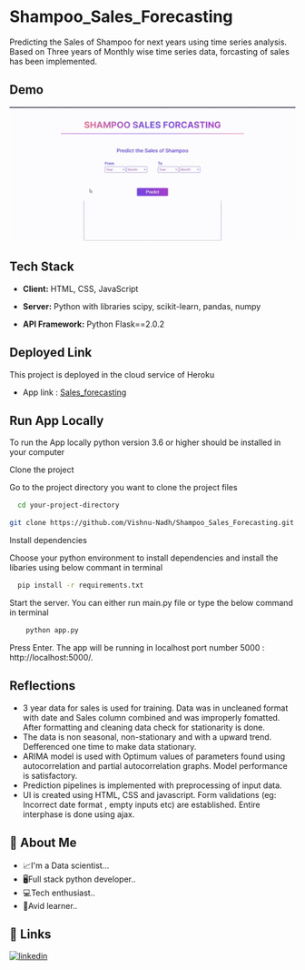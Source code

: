 # Shampoo_Sales_Forecasting

Predicting the Sales of Shampoo for next years using time series analysis. Based on Three years of Monthly wise time series data, forcasting of sales has been implemented.

## Demo

![App Demo](static/demo.gif)

## Tech Stack

- **Client:** HTML, CSS, JavaScript

- **Server:** Python with libraries scipy, scikit-learn, pandas, numpy

- **API Framework:** Python Flask==2.0.2

## Deployed Link

This project is deployed in the cloud service of Heroku

- App link : [Sales_forecasting](https://concrete-strength-prediction11.herokuapp.com/)

## Run App Locally

To run the App locally python version 3.6 or higher should be installed in your computer

Clone the project

Go to the project directory you want to clone the project files

```bash
  cd your-project-directory
```

```bash
git clone https://github.com/Vishnu-Nadh/Shampoo_Sales_Forecasting.git
```

Install dependencies

Choose your python environment to install dependencies and install the libaries using below commant in terminal

```bash
  pip install -r requirements.txt
```

Start the server.
You can either run main.py file or type the below command in terminal

```bash
    python app.py
```

Press Enter. The app will be running in localhost port number 5000 : http://localhost:5000/.

## Reflections

- 3 year data for sales is used for training. Data was in uncleaned format with date and Sales column combined and was improperly fomatted. After formatting and cleaning data check for stationarity is done.
- The data is non seasonal, non-stationary and with a upward trend. Defferenced one time to make data stationary.
- ARIMA model is used with Optimum values of parameters found using autocorrelation and partial autocorrelation graphs. Model performance is satisfactory.
- Prediction pipelines is implemented with preprocessing of input data.
- UI is created using HTML, CSS and javascript. Form validations (eg: Incorrect date format , empty inputs etc) are established. Entire interphase is done using ajax.

## 🚀 About Me

- 📈I'm a Data scientist...
- 🖥Full stack python developer..
- 💻Tech enthusiast..
- 📖Avid learner..

## 🔗 Links

[![linkedin](https://img.shields.io/badge/linkedin-0A66C2?style=for-the-badge&logo=linkedin&logoColor=white)](https://www.linkedin.com/in/vishnunadh/)
